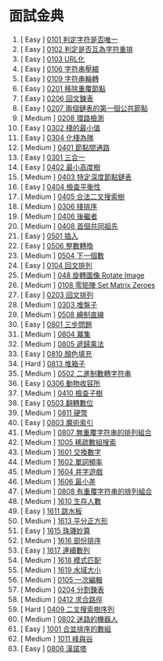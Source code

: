 # 面試金典

001. [  Easy  ] [0101 判定字符是否唯一](https://github.com/Kuan-HC/LeetCode/blob/main/Interview/Interview_0101.md)
002. [  Easy  ] [0102 判定是否互為字符重排](https://github.com/Kuan-HC/LeetCode/blob/main/Interview/Interview_0102.md)
003. [  Easy  ] [0103 URL化](https://github.com/Kuan-HC/LeetCode/blob/main/Interview/Interview_0103.md)
004. [  Easy  ] [0106 字符串壓縮](https://github.com/Kuan-HC/LeetCode/blob/main/Interview/Interview_0106.md)
005. [  Easy  ] [0109 字符串輪轉](https://github.com/Kuan-HC/LeetCode/blob/main/Interview/Interview_0109.md)
006. [  Easy  ] [0201 移除重覆節點](https://github.com/Kuan-HC/LeetCode/blob/main/Interview/Interview_0201.md)
007. [  Easy  ] [0206 回文鍊表](https://github.com/Kuan-HC/LeetCode/blob/main/Interview/Interview_0206.md)
008. [  Easy  ] [0207 兩個鏈表的第一個公共節點](https://github.com/Kuan-HC/LeetCode/blob/main/Interview/Interview_0207.md)
009. [ Medium ] [0208 環路檢測](https://github.com/Kuan-HC/LeetCode/blob/main/Interview/Interview_0208.md)
010. [  Easy  ] [0302 棧的最小值](https://github.com/Kuan-HC/LeetCode/blob/main/Interview/Interview_0302.md)
011. [  Easy  ] [0304 化棧為隊](https://github.com/Kuan-HC/LeetCode/blob/main/Interview/Interview_0304.md)
012. [ Medium ] [0401 節點間通路](https://github.com/Kuan-HC/LeetCode/blob/main/Interview/Interview_0401.md)
013. [  Easy  ] [0301 三合一](https://github.com/Kuan-HC/LeetCode/blob/main/Interview/Interview_0301.md)
014. [  Easy  ] [0402 最小高度樹](https://github.com/Kuan-HC/LeetCode/blob/main/Interview/Interview_0402.md)
015. [ Medium ] [0403 特定深度節點鏈表](https://github.com/Kuan-HC/LeetCode/blob/main/Interview/Interview_0403.md)
016. [  Easy  ] [0404 檢查平衡性](https://github.com/Kuan-HC/LeetCode/blob/main/Interview/Interview_0404.md)
017. [ Medium ] [0405 合法二叉搜索樹](https://github.com/Kuan-HC/LeetCode/blob/main/Interview/Interview_0405.md)
018. [ Medium ] [0306 棧排序](https://github.com/Kuan-HC/LeetCode/blob/main/Interview/Interview_0306.md)
019. [ Medium ] [0406 後繼者](https://github.com/Kuan-HC/LeetCode/blob/main/Interview/Interview_0406.md)
020. [ Medium ] [0408 首個共同祖先](https://github.com/Kuan-HC/LeetCode/blob/main/Interview/Interview_0408.md)
021. [  Easy  ] [0501 插入](https://github.com/Kuan-HC/LeetCode/blob/main/Interview/Interview_0501.md)
022. [  Easy  ] [0506 整數轉換](https://github.com/Kuan-HC/LeetCode/blob/main/Interview/Interview_0506.md)
023. [ Medium ] [0504 下一個數](https://github.com/Kuan-HC/LeetCode/blob/main/Interview/Interview_0504.md)
024. [  Easy  ] [0104 回文排列](https://github.com/Kuan-HC/LeetCode/blob/main/Interview/Interview_0104.md)
025. [ Medium ] [048 旋轉圖像 Rotate Image](https://github.com/Kuan-HC/LeetCode/blob/main/Top100LikedQuestions/048_Rotate_Image.md)
026. [ Medium ] [0108 零矩陣 Set Matrix Zeroes](https://github.com/Kuan-HC/LeetCode/blob/main/DS_Study/073.md)
027. [  Easy  ] [0203 回文排列](https://github.com/Kuan-HC/LeetCode/blob/main/Interview/Interview_0203.md)
028. [ Medium ] [0303 堆盤子](https://github.com/Kuan-HC/LeetCode/blob/main/Interview/Interview_0303.md)
029. [ Medium ] [0508 繪制直線](https://github.com/Kuan-HC/LeetCode/blob/main/Interview/Interview_0508.md)
030. [  Easy  ] [0801 三步問題](https://github.com/Kuan-HC/LeetCode/blob/main/Interview/Interview_0801.md)
031. [ Medium ] [0804 冪集](https://github.com/Kuan-HC/LeetCode/blob/main/Interview/Interview_0804.md)
032. [ Medium ] [0805 遞歸乘法](https://github.com/Kuan-HC/LeetCode/blob/main/Interview/Interview_0805.md)
033. [  Easy  ] [0810 顏色填充](https://github.com/Kuan-HC/LeetCode/blob/main/Interview/Interview_0810.md)
034. [  Hard  ] [0813 堆箱子](https://github.com/Kuan-HC/LeetCode/blob/main/Interview/Interview_0813.md)
035. [ Medium ] [0502 二進制數轉字符串](https://github.com/Kuan-HC/LeetCode/blob/main/Interview/Interview_0502.md)
036. [  Easy  ] [0306 動物收容所](https://github.com/Kuan-HC/LeetCode/blob/main/Interview/Interview_0306.md)
037. [ Medium ] [0410 檢查子樹](https://github.com/Kuan-HC/LeetCode/blob/main/Interview/Interview_0410.md)
038. [  Easy  ] [0503 翻轉數位](https://github.com/Kuan-HC/LeetCode/blob/main/Interview/Interview_0503.md)
039. [ Medium ] [0811 硬幣](https://github.com/Kuan-HC/LeetCode/blob/main/Interview/Interview_0811.md) 
040. [  Easy  ] [0803 魔術索引](https://github.com/Kuan-HC/LeetCode/blob/main/Interview/Interview_0803.md)
041. [ Medium ] [0807 無重覆字符串的排列組合](https://github.com/Kuan-HC/LeetCode/blob/main/Interview/Interview_0807.md) 
042. [ Medium ] [1005 稀疏數組搜索](https://github.com/Kuan-HC/LeetCode/blob/main/Interview/Interview_1005.md) 
043. [ Medium ] [1601 交換數字](https://github.com/Kuan-HC/LeetCode/blob/main/Interview/Interview_1601.md) 
044. [ Medium ] [1602 單詞頻率](https://github.com/Kuan-HC/LeetCode/blob/main/Interview/Interview_1602.md) 
045. [ Medium ] [1604 井字遊戲](https://github.com/Kuan-HC/LeetCode/blob/main/Interview/Interview_1604.md) 
046. [ Medium ] [1606 最小差](https://github.com/Kuan-HC/LeetCode/blob/main/Interview/Interview_1606.md) 
047. [ Medium ] [0808 有重覆字符串的排列組合](https://github.com/Kuan-HC/LeetCode/blob/main/Interview/Interview_0808.md) 
048. [ Medium ] [1610 生存人數](https://github.com/Kuan-HC/LeetCode/blob/main/Interview/Interview_1610.md) 
049. [  Easy  ] [1611 跳水板](https://github.com/Kuan-HC/LeetCode/blob/main/Interview/Interview_1611.md)
050. [ Medium ] [1613 平分正方形](https://github.com/Kuan-HC/LeetCode/blob/main/Interview/Interview_1613.md) 
051. [  Easy  ] [1615 珠璣妙算](https://github.com/Kuan-HC/LeetCode/blob/main/Interview/Interview_1615.md)
052. [ Medium ] [1616 部份排序](https://github.com/Kuan-HC/LeetCode/blob/main/Interview/Interview_1616.md) 
053. [  Easy  ] [1617 連續數列](https://github.com/Kuan-HC/LeetCode/blob/main/Interview/Interview_1617.md)
054. [ Medium ] [1618 模式匹配](https://github.com/Kuan-HC/LeetCode/blob/main/Interview/Interview_1618.md) 
055. [ Medium ] [1619 水域大小](https://github.com/Kuan-HC/LeetCode/blob/main/Interview/Interview_1619.md) 
056. [ Medium ] [0105 一次編輯](https://github.com/Kuan-HC/LeetCode/blob/main/Interview/Interview_0105.md) 
057. [ Medium ] [0204 分割鍊表](https://github.com/Kuan-HC/LeetCode/blob/main/Interview/Interview_0204.md) 
058. [ Medium ] [0412 求合路徑](https://github.com/Kuan-HC/LeetCode/blob/main/Interview/Interview_0412.md)
059. [  Hard  ] [0409 二叉搜索樹序列](https://github.com/Kuan-HC/LeetCode/blob/main/Interview/Interview_0409.md)
060. [ Medium ] [0802 迷路的機器人](https://github.com/Kuan-HC/LeetCode/blob/main/Interview/Interview_0802.md)
061. [  Easy  ] [1001 合並排序的數組](https://github.com/Kuan-HC/LeetCode/blob/main/Interview/Interview_1001.md)
062. [ Medium ] [1011 峰與谷](https://github.com/Kuan-HC/LeetCode/blob/main/Interview/Interview_1011.md)
060. [  Easy  ] [0806 漢諾塔](https://github.com/Kuan-HC/LeetCode/blob/main/Interview/0806.md)





